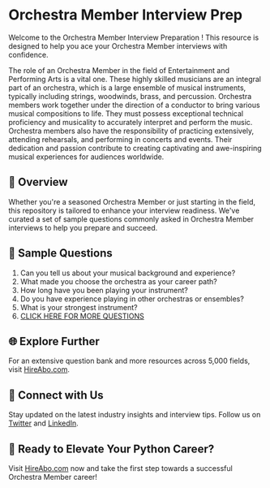 # Orchestra Member Interview Prep

Welcome to the Orchestra Member Interview Preparation ! This resource is designed to help you ace your Orchestra Member interviews with confidence.

The role of an Orchestra Member in the field of Entertainment and Performing Arts is a vital one. These highly skilled musicians are an integral part of an orchestra, which is a large ensemble of musical instruments, typically including strings, woodwinds, brass, and percussion. Orchestra members work together under the direction of a conductor to bring various musical compositions to life. They must possess exceptional technical proficiency and musicality to accurately interpret and perform the music. Orchestra members also have the responsibility of practicing extensively, attending rehearsals, and performing in concerts and events. Their dedication and passion contribute to creating captivating and awe-inspiring musical experiences for audiences worldwide.

## 🚀 Overview

Whether you're a seasoned Orchestra Member or just starting in the field, this repository is tailored to enhance your interview readiness. We've curated a set of sample questions commonly asked in Orchestra Member interviews to help you prepare and succeed.

## 📝 Sample Questions

1. Can you tell us about your musical background and experience?
2. What made you choose the orchestra as your career path?
3. How long have you been playing your instrument?
4. Do you have experience playing in other orchestras or ensembles?
5. What is your strongest instrument?
6. [CLICK HERE FOR MORE QUESTIONS](https://hireabo.com/job/16_1_20/Orchestra%20Member)

## 🌐 Explore Further

For an extensive question bank and more resources across 5,000 fields, visit [HireAbo.com](https://www.hireabo.com).

## 📱 Connect with Us

Stay updated on the latest industry insights and interview tips. Follow us on [Twitter](https://twitter.com/hireabo) and [LinkedIn](https://www.linkedin.com/in/hire-abo-3609972a8/).

## 🚀 Ready to Elevate Your Python Career?

Visit [HireAbo.com](https://www.hireabo.com) now and take the first step towards a successful Orchestra Member career!